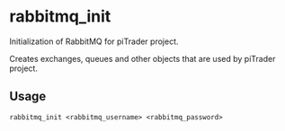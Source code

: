 # rabbitmq_init
Initialization of RabbitMQ for piTrader project.

Creates exchanges, queues and other objects that are used by piTrader project.

## Usage
`rabbitmq_init <rabbitmq_username> <rabbitmq_password>`
